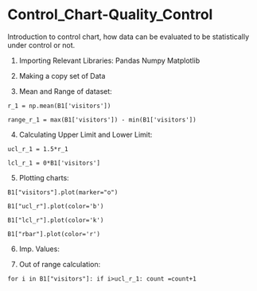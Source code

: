 # Control_Chart-Quality_Control
Introduction to control chart, how data can be evaluated to be statistically under control or not.

1.	Importing Relevant Libraries:
     Pandas	Numpy	Matplotlib

2.	Making a copy set of Data

3.	Mean and Range of dataset:

`r_1 = np.mean(B1['visitors'])`

`range_r_1 = max(B1['visitors']) - min(B1['visitors'])`

4.	Calculating Upper Limit and Lower Limit:

`ucl_r_1 = 1.5*r_1`

`lcl_r_1 = 0*B1['visitors'] `

5.	Plotting charts:

`B1["visitors"].plot(marker="o")`

`B1["ucl_r"].plot(color='b')`

`B1["lcl_r"].plot(color='k')`

`B1["rbar"].plot(color='r')`

6.	Imp. Values:
           
7.	Out of range calculation: 

`for i in B1["visitors"]:
    	    if i>ucl_r_1:
             count =count+1`


